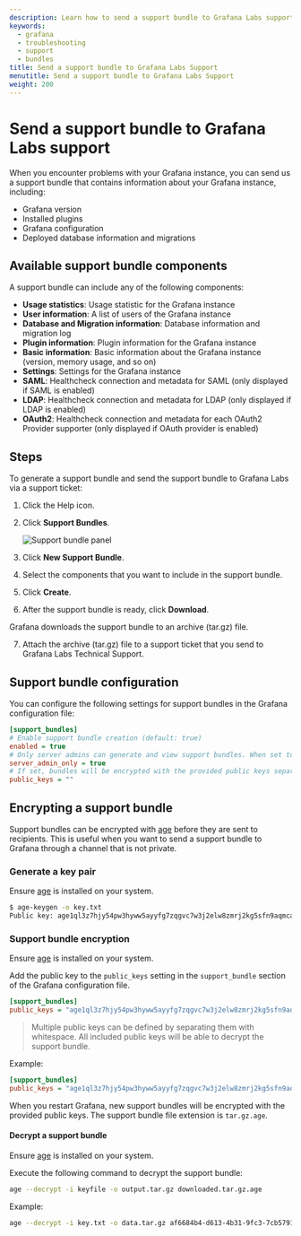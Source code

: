 ```yaml
---
description: Learn how to send a support bundle to Grafana Labs support for troubleshooting
keywords:
  - grafana
  - troubleshooting
  - support
  - bundles
title: Send a support bundle to Grafana Labs Support
menutitle: Send a support bundle to Grafana Labs Support
weight: 200
---
```


# Send a support bundle to Grafana Labs support

When you encounter problems with your Grafana instance, you can send us a support bundle that contains information about your Grafana instance, including:

- Grafana version
- Installed plugins
- Grafana configuration
- Deployed database information and migrations

## Available support bundle components

A support bundle can include any of the following components:

- **Usage statistics**: Usage statistic for the Grafana instance
- **User information**: A list of users of the Grafana instance
- **Database and Migration information**: Database information and migration log
- **Plugin information**: Plugin information for the Grafana instance
- **Basic information**: Basic information about the Grafana instance (version, memory usage, and so on)
- **Settings**: Settings for the Grafana instance
- **SAML**: Healthcheck connection and metadata for SAML (only displayed if SAML is enabled)
- **LDAP**: Healthcheck connection and metadata for LDAP (only displayed if LDAP is enabled)
- **OAuth2**: Healthcheck connection and metadata for each OAuth2 Provider supporter (only displayed if OAuth provider is enabled)

## Steps

To generate a support bundle and send the support bundle to Grafana Labs via a support ticket:

1. Click the Help icon.

2. Click **Support Bundles**.

   ![Support bundle panel](/static/img/docs/troubleshooting/support-bundle.png)

3. Click **New Support Bundle**.

4. Select the components that you want to include in the support bundle.

5. Click **Create**.

6. After the support bundle is ready, click **Download**.

Grafana downloads the support bundle to an archive (tar.gz) file.

7. Attach the archive (tar.gz) file to a support ticket that you send to Grafana Labs Technical Support.

## Support bundle configuration

You can configure the following settings for support bundles in the Grafana configuration file:

```ini
[support_bundles]
# Enable support bundle creation (default: true)
enabled = true
# Only server admins can generate and view support bundles. When set to false, organization admins can generate and view support bundles (default: true)
server_admin_only = true
# If set, bundles will be encrypted with the provided public keys separated by whitespace
public_keys = ""
```

## Encrypting a support bundle

Support bundles can be encrypted with [age](age-encryption.org) before they are sent to
recipients. This is useful when you want to send a support bundle to Grafana through a
channel that is not private.

### Generate a key pair

Ensure [age](https://github.com/FiloSottile/age#installation) is installed on your system.

```bash
$ age-keygen -o key.txt
Public key: age1ql3z7hjy54pw3hyww5ayyfg7zqgvc7w3j2elw8zmrj2kg5sfn9aqmcac8p
```

### Support bundle encryption

Ensure [age](https://github.com/FiloSottile/age#installation) is installed on your system.

Add the public key to the `public_keys` setting in the `support_bundle` section of the Grafana configuration file.

```ini
[support_bundles]
public_keys = "age1ql3z7hjy54pw3hyww5ayyfg7zqgvc7w3j2elw8zmrj2kg5sfn9aqmcac8p"
```

> Multiple public keys can be defined by separating them with whitespace.
> All included public keys will be able to decrypt the support bundle.

Example:

```ini
[support_bundles]
public_keys = "age1ql3z7hjy54pw3hyww5ayyfg7zqgvc7w3j2elw8zmrj2kg5sfn9aqmcac8p age1yu8vzu554pv3klw46yhdv4raz36k5w3vy30lpxn46923lqngudyqvxacer"
```

When you restart Grafana, new support bundles will be encrypted with the provided
public keys. The support bundle file extension is `tar.gz.age`.

#### Decrypt a support bundle

Ensure [age](https://github.com/FiloSottile/age#installation) is installed on your system.

Execute the following command to decrypt the support bundle:

```bash
age --decrypt -i keyfile -o output.tar.gz downloaded.tar.gz.age
```

Example:

```bash
age --decrypt -i key.txt -o data.tar.gz af6684b4-d613-4b31-9fc3-7cb579199bea.tar.gz.age
```
